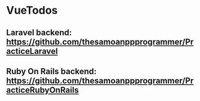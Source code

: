 # VueTodos

## Laravel backend: https://github.com/thesamoanppprogrammer/PracticeLaravel

## Ruby On Rails backend: https://github.com/thesamoanppprogrammer/PracticeRubyOnRails
